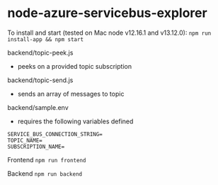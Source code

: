 # node-azure-servicebus-explorer

To install and start (tested on Mac node v12.16.1 and v13.12.0):
`npm run install-app && npm start`

backend/topic-peek.js

- peeks on a provided topic subscription

backend/topic-send.js

- sends an array of messages to topic

backend/sample.env

- requires the following variables defined

```
SERVICE_BUS_CONNECTION_STRING=
TOPIC_NAME=
SUBSCRIPTION_NAME=
```

Frontend
`npm run frontend`

Backend
`npm run backend`
